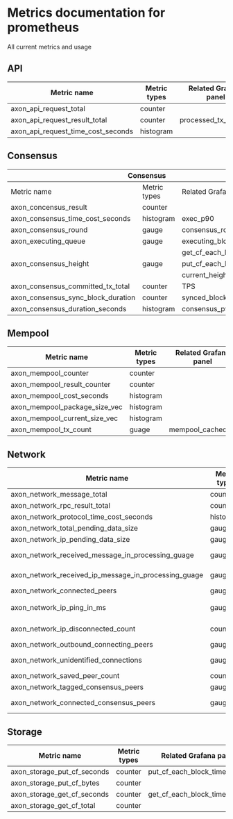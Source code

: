 # Metrics documentation for prometheus

All current metrics and usage

## API

| Metric name                        | Metric types | Related Grafana panel |
|------------------------------------|--------------|-----------------------|
| axon_api_request_total             | counter      |                       |
| axon_api_request_result_total      | counter      | processed_tx_request  |
| axon_api_request_time_cost_seconds | histogram    |                       |

## Consensus

<table>
<thead>
  <tr>
    <th colspan="3">Consensus</th>
  </tr>
</thead>
<tbody>
  <tr>
    <td>Metric name</td>
    <td>Metric types</td>
    <td>Related Grafana panel</td>
  </tr>
  <tr>
    <td>axon_concensus_result</td>
    <td>counter</td>
    <td></td>
  </tr>
  <tr>
    <td>axon_consensus_time_cost_seconds</td>
    <td>histogram</td>
    <td>exec_p90</td>
  </tr>
  <tr>
    <td>axon_consensus_round</td>
    <td>gauge</td>
    <td>consensus_round_cost</td>
  </tr>
  <tr>
    <td>axon_executing_queue</td>
    <td>gauge</td>
    <td>executing_block_size</td>
  </tr>
  <tr>
    <td rowspan="3">axon_consensus_height</td>
    <td rowspan="3">gauge</td>
    <td>get_cf_each_block_time_usage</td>
  </tr>
  <tr>
    <td>put_cf_each_block_time_usage</td>
  </tr>
  <tr>
    <td>current_height</td>
  </tr>
  <tr>
    <td>axon_consensus_committed_tx_total</td>
    <td>counter</td>
    <td>TPS</td>
  </tr>
  <tr>
    <td>axon_consensus_sync_block_duration</td>
    <td>counter</td>
    <td>synced_block</td>
  </tr>
  <tr>
    <td>axon_consensus_duration_seconds</td>
    <td>histogram</td>
    <td>consensus_p90</td>
  </tr>
</tbody>
</table>

## Mempool

<table>
<thead>
  <tr>
    <th>Metric name</th>
    <th>Metric types</th>
    <th>Related Grafana panel</th>
  </tr>
</thead>
<tbody>
  <tr>
    <td>axon_mempool_counter</td>
    <td>counter</td>
    <td></td>
  </tr>
  <tr>
    <td>axon_mempool_result_counter</td>
    <td>counter</td>
    <td></td>
  </tr>
  <tr>
    <td>axon_mempool_cost_seconds</td>
    <td>histogram</td>
    <td></td>
  </tr>
  <tr>
    <td>axon_mempool_package_size_vec</td>
    <td>histogram</td>
    <td></td>
  </tr>
  <tr>
    <td>axon_mempool_current_size_vec</td>
    <td>histogram</td>
    <td></td>
  </tr>
  <tr>
    <td>axon_mempool_tx_count</td>
    <td>guage</td>
    <td>mempool_cached_tx</td>
  </tr>
</tbody>
</table>

## Network

<table>
<thead>
  <tr>
    <th>Metric name</th>
    <th>Metric types</th>
    <th>Related Grafana panel</th>
  </tr>
</thead>
<tbody>
  <tr>
    <td>axon_network_message_total</td>
    <td>counter</td>
    <td>network_message_arrival_rate</td>
  </tr>
  <tr>
    <td>axon_network_rpc_result_total</td>
    <td>counter</td>
    <td></td>
  </tr>
  <tr>
    <td>axon_network_protocol_time_cost_seconds</td>
    <td>histogram</td>
    <td></td>
  </tr>
  <tr>
    <td>axon_network_total_pending_data_size</td>
    <td>gauge</td>
    <td></td>
  </tr>
  <tr>
    <td>axon_network_ip_pending_data_size</td>
    <td>gauge</td>
    <td></td>
  </tr>
  <tr>
    <td>axon_network_received_message_in_processing_guage</td>
    <td>gauge</td>
    <td>Received messages in processing</td>
  </tr>
  <tr>
    <td>axon_network_received_ip_message_in_processing_guage</td>
    <td>gauge</td>
    <td>Received messages in processing by ip</td>
  </tr>
  <tr>
    <td>axon_network_connected_peers</td>
    <td>gauge</td>
    <td>Connected Peers</td>
  </tr>
  <tr>
    <td rowspan="2">axon_network_ip_ping_in_ms</td>
    <td rowspan="2">gauge</td>
    <td>Ping (ms)</td>
  </tr>
  <tr>
    <td>Ping by ip</td>
  </tr>
  <tr>
    <td>axon_network_ip_disconnected_count</td>
    <td>counter</td>
    <td>Disconnected count(To other peers)</td>
  </tr>
  <tr>
    <td>axon_network_outbound_connecting_peers</td>
    <td>gauge</td>
    <td>Connecting Peers</td>
  </tr>
  <tr>
    <td>axon_network_unidentified_connections</td>
    <td>gauge</td>
    <td>Received messages in processing</td>
  </tr>
  <tr>
    <td>axon_network_saved_peer_count</td>
    <td>counter</td>
    <td>Saved peers</td>
  </tr>
  <tr>
    <td>axon_network_tagged_consensus_peers</td>
    <td>gauge</td>
    <td>Consensus peers</td>
  </tr>
  <tr>
    <td>axon_network_connected_consensus_peers</td>
    <td>gauge</td>
    <td>Connected Consensus Peers (Minus itself)</td>
  </tr>
</tbody>
</table>

## Storage

<table>
<thead>
  <tr>
    <th>Metric name</th>
    <th>Metric types</th>
    <th>Related Grafana panel</th>
  </tr>
</thead>
<tbody>
  <tr>
    <td>axon_storage_put_cf_seconds</td>
    <td>counter</td>
    <td>put_cf_each_block_time_usage</td>
  </tr>
  <tr>
    <td>axon_storage_put_cf_bytes</td>
    <td>counter</td>
    <td></td>
  </tr>
  <tr>
    <td>axon_storage_get_cf_seconds</td>
    <td>counter</td>
    <td>get_cf_each_block_time_usage</td>
  </tr>
  <tr>
    <td>axon_storage_get_cf_total</td>
    <td>counter</td>
    <td></td>
  </tr>
</tbody>
</table>
